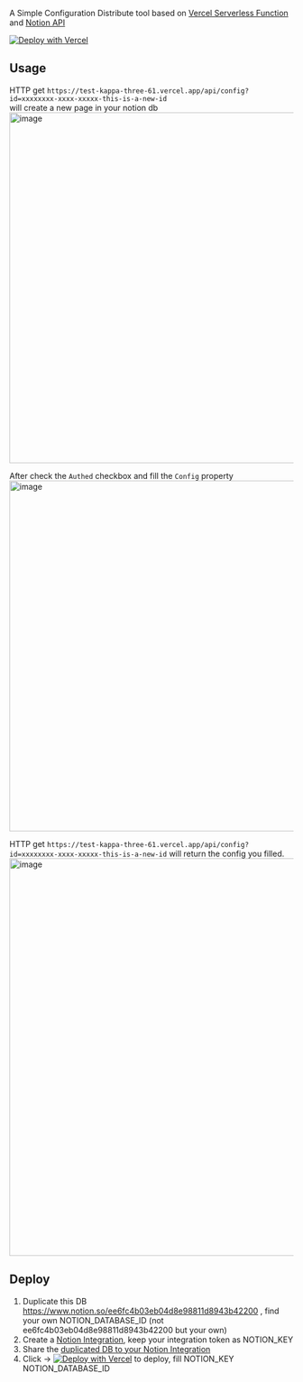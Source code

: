 A Simple Configuration Distribute tool based on [Vercel Serverless Function](https://vercel.com/docs/concepts/functions/serverless-functionshttps://vercel.com/docs/concepts/functions/serverless-functions) and [Notion API](https://developers.notion.com/)

[![Deploy with Vercel](https://vercel.com/button)](https://vercel.com/new/clone?repository-url=https%3A%2F%2Fgithub.com%2Flikaci%2Fconfig-dist-vercel-notion&env=NOTION_KEY,NOTION_DATABASE_ID&repository-name=config-dist)


## Usage
HTTP get `https://test-kappa-three-61.vercel.app/api/config?id=xxxxxxxx-xxxx-xxxxx-this-is-a-new-id`   
will create a new page in your notion db   
<img width="622" alt="image" src="https://user-images.githubusercontent.com/3407980/184569122-cb091f9f-dd43-4720-9209-6966fa47bc44.png">

After check the `Authed` checkbox and fill the `Config` property   
<img width="622" alt="image" src="https://user-images.githubusercontent.com/3407980/184569166-330a65d4-efeb-43e7-a0b3-5968a22869f5.png">

HTTP get `https://test-kappa-three-61.vercel.app/api/config?id=xxxxxxxx-xxxx-xxxxx-this-is-a-new-id` will return the config you filled.   
<img width="705" alt="image" src="https://user-images.githubusercontent.com/3407980/184569468-2023b6a3-0f2e-4d3f-a84d-bf96b606e324.png">

## Deploy
1. Duplicate this DB https://www.notion.so/ee6fc4b03eb04d8e98811d8943b42200 , find your own NOTION_DATABASE_ID (not ee6fc4b03eb04d8e98811d8943b42200 but your own)
2. Create a [Notion Integration](https://developers.notion.com/docs#step-1-create-an-integration), keep your integration token as NOTION_KEY
3. Share the [duplicated DB to your Notion Integration](https://developers.notion.com/docs#step-2-share-a-database-with-your-integration)
4. Click -> [![Deploy with Vercel](https://vercel.com/button)](https://vercel.com/new/clone?repository-url=https%3A%2F%2Fgithub.com%2Flikaci%2Fconfig-dist-vercel-notion&env=NOTION_KEY,NOTION_DATABASE_ID&repository-name=config-dist) to deploy, fill NOTION_KEY NOTION_DATABASE_ID
